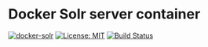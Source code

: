 # Docker Solr server container


[![docker-solr](https://img.shields.io/badge/spy86-solr-blue.svg)](https://cloud.docker.com/repository/docker/spy86/solr) [![License: MIT](https://img.shields.io/badge/License-MIT-yellow.svg)](https://opensource.org/licenses/MIT) [![Build Status](https://dev.azure.com/DevOpsSysOps/Docker/_apis/build/status/Build-docker-solr)](https://dev.azure.com/DevOpsSysOps/Docker/_build/latest?definitionId=12)
